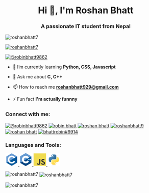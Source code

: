 <h1 align="center">Hi 👋, I'm Roshan Bhatt</h1>
<h3 align="center">A passionate IT student from Nepal</h3>


<p align="left"> <img src="https://komarev.com/ghpvc/?username=roshanbhatt7&label=Profile%20views&color=0e75b6&style=flat" alt="roshanbhatt7" /> </p>

<p align="left"> <a href="https://github.com/ryo-ma/github-profile-trophy"><img src="https://github-profile-trophy.vercel.app/?username=roshanbhatt7" alt="roshanbhatt7" /></a> </p>

<p align="left"> <a href="https://twitter.com/@robinbhatt9862" target="blank"><img src="https://img.shields.io/twitter/follow/@robinbhatt9862?logo=twitter&style=for-the-badge" alt="@robinbhatt9862" /></a> </p>

- 🌱 I’m currently learning **Python, CSS, Javascript**

- 💬 Ask me about **C, C++**

- 📫 How to reach me **roshanbhatt929@gmail.com**

- ⚡ Fun fact **I'm actually funnny**

<h3 align="left">Connect with me:</h3>
<p align="left">
<a href="https://twitter.com/@robinbhatt9862" target="blank"><img align="center" src="https://raw.githubusercontent.com/rahuldkjain/github-profile-readme-generator/master/src/images/icons/Social/twitter.svg" alt="@robinbhatt9862" height="30" width="40" /></a>
<a href="https://linkedin.com/in/robin bhatt" target="blank"><img align="center" src="https://raw.githubusercontent.com/rahuldkjain/github-profile-readme-generator/master/src/images/icons/Social/linked-in-alt.svg" alt="robin bhatt" height="30" width="40" /></a>
<a href="https://fb.com/roshan bhatt" target="blank"><img align="center" src="https://raw.githubusercontent.com/rahuldkjain/github-profile-readme-generator/master/src/images/icons/Social/facebook.svg" alt="roshan bhatt" height="30" width="40" /></a>
<a href="https://instagram.com/roshanbhatt9" target="blank"><img align="center" src="https://raw.githubusercontent.com/rahuldkjain/github-profile-readme-generator/master/src/images/icons/Social/instagram.svg" alt="roshanbhatt9" height="30" width="40" /></a>
<a href="https://www.youtube.com/c/roshan bhatt" target="blank"><img align="center" src="https://raw.githubusercontent.com/rahuldkjain/github-profile-readme-generator/master/src/images/icons/Social/youtube.svg" alt="roshan bhatt" height="30" width="40" /></a>
<a href="https://discord.gg/bhattrobin#9914" target="blank"><img align="center" src="https://raw.githubusercontent.com/rahuldkjain/github-profile-readme-generator/master/src/images/icons/Social/discord.svg" alt="bhattrobin#9914" height="30" width="40" /></a>
</p>

<h3 align="left">Languages and Tools:</h3>
<p align="left"> <a href="https://www.cprogramming.com/" target="_blank" rel="noreferrer"> <img src="https://raw.githubusercontent.com/devicons/devicon/master/icons/c/c-original.svg" alt="c" width="40" height="40"/> </a> <a href="https://www.w3schools.com/cpp/" target="_blank" rel="noreferrer"> <img src="https://raw.githubusercontent.com/devicons/devicon/master/icons/cplusplus/cplusplus-original.svg" alt="cplusplus" width="40" height="40"/> </a> <a href="https://developer.mozilla.org/en-US/docs/Web/JavaScript" target="_blank" rel="noreferrer"> <img src="https://raw.githubusercontent.com/devicons/devicon/master/icons/javascript/javascript-original.svg" alt="javascript" width="40" height="40"/> </a> <a href="https://www.python.org" target="_blank" rel="noreferrer"> <img src="https://raw.githubusercontent.com/devicons/devicon/master/icons/python/python-original.svg" alt="python" width="40" height="40"/> </a> </p>

<p><img align="left" src="https://github-readme-stats.vercel.app/api/top-langs?username=roshanbhatt7&show_icons=true&locale=en&layout=compact" alt="roshanbhatt7" /></p>

<p>&nbsp;<img align="center" src="https://github-readme-stats.vercel.app/api?username=roshanbhatt7&show_icons=true&locale=en" alt="roshanbhatt7" /></p>

<p><img align="center" src="https://github-readme-streak-stats.herokuapp.com/?user=roshanbhatt7&" alt="roshanbhatt7" /></p>
